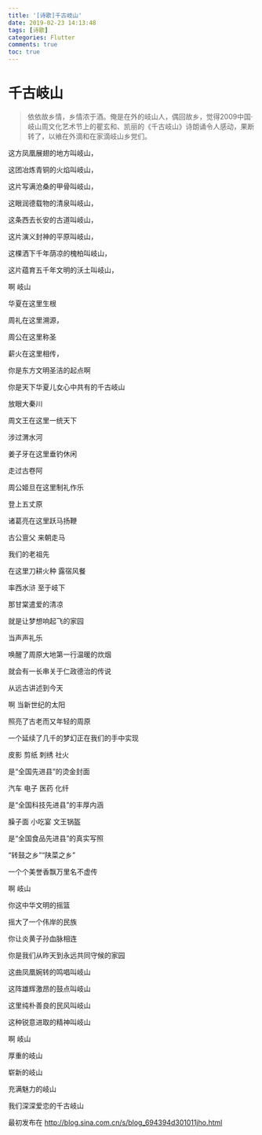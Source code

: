 ```yaml
---
title: '[诗歌]千古岐山'
date: 2019-02-23 14:13:48
tags: [诗歌]
categories: Flutter
comments: true
toc: true
---
```


# 千古岐山 

> ​    依依故乡情，乡情浓于酒。俺是在外的岐山人，偶回故乡，觉得2009中国·岐山周文化艺术节上的瞿玄和、凯丽的《千古岐山》诗朗诵令人感动，果断转了，以飨在外滴和在家滴岐山乡党们。 

<!--more-->

这方凤凰展翅的地方叫岐山，

这团冶炼青铜的火焰叫岐山，

这片写满沧桑的甲骨叫岐山，

这眼润德载物的清泉叫岐山，

这条西去长安的古道叫岐山，

这片演义封神的平原叫岐山，

这棵洒下千年荫凉的槐柏叫岐山，

这片蕴育五千年文明的沃土叫岐山，

啊 岐山

华夏在这里生根

周礼在这里溯源，

周公在这里称圣

薪火在这里相传，

你是东方文明圣洁的起点啊

你是天下华夏儿女心中共有的千古岐山

放眼大秦川

周文王在这里一统天下

涉过渭水河

姜子牙在这里垂钓休闲

走过古卷阿

周公姬旦在这里制礼作乐

登上五丈原

诸葛亮在这里跃马扬鞭

古公亶父 来朝走马

我们的老祖先

在这里刀耕火种 露宿风餐

率西水浒 至于岐下

那甘棠遣爱的清凉

就是让梦想响起飞的家园

当声声礼乐

唤醒了周原大地第一行温暖的炊烟

就会有一长串关于仁政德治的传说

从远古讲述到今天

啊 当新世纪的太阳

照亮了古老而又年轻的周原

一个延续了几千的梦幻正在我们的手中实现

皮影 剪纸 刺绣 社火

是“全国先进县”的烫金封面

汽车 电子 医药 化纤 

是“全国科技先进县”的丰厚内涵

臊子面 小吃宴 文王锅盔

是“全国食品先进县”的真实写照

“转鼓之乡”“陕菜之乡”

一个个美誉香飘万里名不虚传

啊 岐山

你这中华文明的摇篮

摇大了一个伟岸的民族

你让炎黄子孙血脉相连

你是我们从昨天到永远共同守候的家园

这曲凤凰婉转的鸣唱叫岐山

这阵雄辉激昂的鼓点叫岐山

这里纯朴善良的民风叫岐山

这种锐意进取的精神叫岐山

啊 岐山

厚重的岐山

崭新的岐山

充满魅力的岐山

我们深深爱恋的千古岐山



最初发布在 http://blog.sina.com.cn/s/blog_694394d301011jho.html